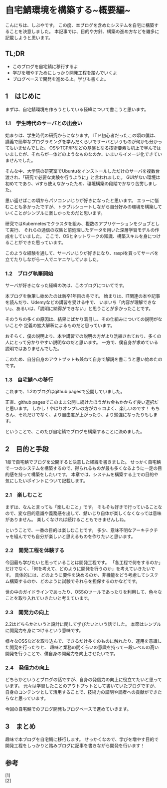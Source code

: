 # 自宅鯖環境を構築する~概要編~


<!--
Todo:
- TLDR

-->


こんにちは、しぶやです。
この度、本ブログを含めたシステムを自宅に構築することを決意しました。
本記事では、目的や方針、構築の進め方などを雑多に記載しようと思います。


## TL;DR

* このブログを自宅鯖に移行するよ
* 学びを増やすためにしっかり開発工程を踏んでいくよ
* ブログベースで開発を進めるよ。学びも書くよ。

## 1　はじめに

まずは、自宅鯖環境を作ろうとしている経緯について書こうと思います。

### 1.1　学生時代のサーバとの出会い

始まりは、学生時代の研究からになります。
ITド初心者だったこの頃の僕は、講義で簡単なプログラミングを学んだくらいでサーバというものが何かも分かってもいませんでした。
OSやTCP/IPなどの基盤となる技術要素も机上で学んではいましたが、それらが一体どのようなものなのか、いまいちイメージ化できていませんでした。

そんな中、大学院の研究室でUbuntuをインストールしただけのサーバを複数台渡され、「研究で必要な実験を行うように」と言われました。
GUIがない環境は初めてであり、viすら使えなかったため、環境構築の段階でかなり苦労しました。

思い返せばこの頃からパソコンいじりが好きになったと思います。
エラーに悩むことも多かったですが、トラブルシュートしながら自分好みの環境を構築していくことがシンプルに楽しかったのだと思います。

研究ではKubernetesでクラスタを組み、複数のアプリケーションをジョブとして実行、
それらの通信の収集と前処理したデータを用いた深層学習モデルの作成をしていました。
ここで、OSとネットワークの知識、構築スキルを身につけることができた思っています。

このような経験を通して、サーバいじりが好きになり、raspiを買ってサーバを立てたりしながら一人でニヤニヤしていました。

### 1.2　ブログ執筆開始

サーバが好きになった経緯の次は、このブログについてです。

本ブログを執筆し始めたのは新卒1年目の冬です。
始まりは、IT関連の本や記事を読んだり、Udemyなどの講習を受ける中で、
いまいち「内容が理解できない」、あるいは、「説明に納得ができない」と思うことが多かったことです。

そのうちの多くの原因は、結果にばかり着目し、その仕組みについての説明がないことや
定義の拡大解釈によるものだと思っています。

おそらく、僕の説明より、本や講習での説明の方がより洗練されており、多くの人にとって分かりやすい説明なのだと思います。
一方で、僕自身が求めている説明ではありませんでした。

このため、自分自身のアウトプットも兼ねて自身で解説を書こうと思い始めたのです。

### 1.3　自宅鯖への移行

これまで、1.2のブログはgithub pagesで公開していました。

正直、github pagesでこのまま公開し続けたほうがお金もかからず良い選択だと思います。
しかし！やはりオンプレの方がカッコよく、楽しいのです！
もちろん、それだけでなく、より自由度が上がったり、より勉強になったりもします。

ということで、このたび自宅鯖でブログを構築することに決めました。

## 2　目的と手段

1章で自宅鯖でブログを公開すると決意した経緯を書きました。
せっかく自宅鯖で一つのシステムを構築するので、得られるものが最も多くなるように一定の目的感を持って構築をしたいです。
本章では、システムを構築する上での目的や気にしたいポイントについて記載します。

### 2.1　楽しむこと

まずは、なんと言っても「楽しむこと」です。
そもそも好きで行っていることなので、変な目的意識や義務感を出して、鯖いじり自体が楽しくなくなっては意味がありません。
楽しくなければ続けることもできませんしね。

ということで、一番の目的は楽しむことです。
多少、意味不明なアーキテクチャを組んででも自分が楽しいと思えるものを作りたいと思います。

### 2.2　開発工程を体験する

今回最も学びたいと思っていることは開発工程です。
「各工程で何をするのか」だけでなく、「何を考えて、どのように開発を行うのか」を考えていきたいです。
具体的には、どのように要件を決めるのか、非機能をどう考慮してシステム構築するのか、どのように試験でそれらを担保するのかなどです。

世の中のガイドラインであったり、OSSのツールであったりを利用して、色々なことを取り入れていきたいと考えています。

### 2.3　開発力の向上

2.2はどちらかというと設計に関して学びたいという話でした。
本節はシンプルに開発力を身につけるという意味です。

様々なOSSなどを取り込んで、できるだけ多くのものに触れたり、運用を意識した開発を行ったりと、
趣味と業務の間くらいの意識を持って一段レベルの高い開発を行うことで、僕自身の開発力を向上させたいです。


### 2.4　発信力の向上

どちらかというとブログの話ですが、自身の発信力の向上に役立てたいと思っています。
元々は学習したことのアウトプットとして書いていたブログですが、自身のコンテンツとして活用することで、技術力の証明や読者への貢献ができたらなと思っています。

今回の自宅鯖でのブログ開発もブログベースで進めていきます。

## 3　まとめ

趣味で本ブログを自宅鯖に移行します。
せっかくなので、学びを増やす目的で開発工程をしっかりと踏みブログに記事を書きながら開発を行います！

## 参考

[1] []()\
[2]


